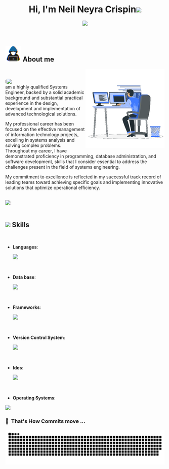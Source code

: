 <!-- SALUDO  + NOMBRE  -->
<h1 align="center"><b>Hi, I'm Neil Neyra Crispin</b><img src="https://media.giphy.com/media/hvRJCLFzcasrR4ia7z/giphy.gif" width="35"></h1>


<!-- BANNER DE PRESENTACION  -->
<p align="center">
  <a href="https://github.com/DenverCoder1/readme-typing-svg"><img src="https://readme-typing-svg.herokuapp.comfont=Time+New+Roman&color=cyan&size=25&center=true&vCenter=true&width=600&height=100&lines=Systems+Engineer;Information+Systems+Development;Project+management;Informatic+security"></a>
</p>
<br>


<!-- SOBRE MI - DESCRIPCION -->	
## <picture><img src = "https://github.com/0xAbdulKhalid/0xAbdulKhalid/raw/main/assets/mdImages/about_me.gif" width = 50px></picture> **About me**
<picture> <img align="right" src="https://github.com/0xAbdulKhalid/0xAbdulKhalid/raw/main/assets/mdImages/Right_Side.gif" width = 250px></picture>
<br>


<picture> <img align="right" src="https://github.com/7oSkaaa/7oSkaaa/blob/main/Images/Right_Side.gif?raw=true" width = 250px></picture>
<!-- EXAMPLE : - Soy ingeniero de sistemas  -->
I am a highly qualified Systems Engineer, backed by a solid academic background and substantial practical experience in the design, development and implementation of advanced technological solutions.

My professional career has been focused on the effective management of information technology projects, excelling in systems analysis and solving complex problems. Throughout my career, I have demonstrated proficiency in programming, database administration, and software development, skills that I consider essential to address the challenges present in the field of systems engineering.

My commitment to excellence is reflected in my successful track record of leading teams toward achieving specific goals and implementing innovative solutions that optimize operational efficiency.
<br><br>



<!-- SKILL - HYABILIDADES -->	
<img src="https://user-images.githubusercontent.com/73097560/115834477-dbab4500-a447-11eb-908a-139a6edaec5c.gif"><br><br>
## <img src="https://media2.giphy.com/media/QssGEmpkyEOhBCb7e1/giphy.gif?cid=ecf05e47a0n3gi1bfqntqmob8g9aid1oyj2wr3ds3mg700bl&rid=giphy.gif" width ="25"><b> Skills</b>
<br>
<p align="center">
	
- **Languages**:
    <p align="letf">
  	<a href="https://skillicons.dev">
    		<img src="https://skillicons.dev/icons?i=cs,cpp,py,php,java,js,html,css,kotlin" />
  	</a>
    </p>

<br>   
    
- **Data base**:
    <p align="letf">
  	<a href="https://skillicons.dev">
    		<img src="https://skillicons.dev/icons?i=mysql,postgres,sqlite" />
  	</a>
    </p>

<br>

- **Frameworks**:

     <p align="letf">
  	<a href="https://skillicons.dev">
    		<img src="https://skillicons.dev/icons?i=laravel,vue" />
  	</a>
    </p>
    
<br>

- **Version Control System**:
   <p align="letf">
  	<a href="https://skillicons.dev">
    		<img src="https://skillicons.dev/icons?i=git,github" />
  	</a>
    </p>

<br>

- **Ides**:

     <p align="letf">
  	<a href="https://skillicons.dev">
    		<img src="https://skillicons.dev/icons?i=visualstudio,atom,eclipse" />
  	</a>
    </p>
    
<br>

  - **Operating Systems**:
   <p align="letf">
  	<a href="https://skillicons.dev">
    		<img src="https://skillicons.dev/icons?i=linux,ubuntu,windows,debian" />
  	</a>
    </p>  
</p>


### 🐍 &nbsp;That's How Commits move ...

<div align="center">
  <a href="https://github.com/Adityakanoi2001/">
  <img src="https://github.com/1999AZZAR/1999AZZAR/blob/readme/resources/img/grid-snake.svg"
       alt="snake" /></a>
</div>
